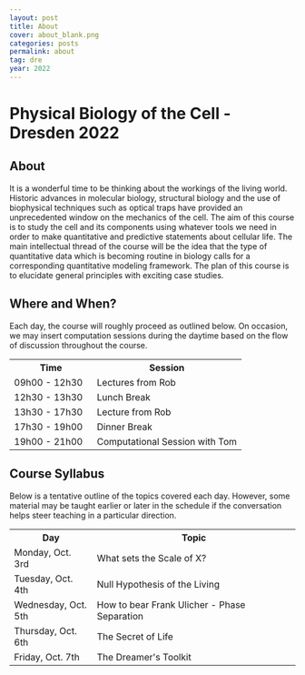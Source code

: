```yaml
---
layout: post
title: About
cover: about_blank.png
categories: posts
permalink: about
tag: dre
year: 2022
---
```

# Physical Biology of the Cell - Dresden 2022

## About

It is a wonderful time to be thinking about the workings of the living world. Historic advances in molecular biology, structural biology and the use of biophysical techniques such as optical traps have provided an unprecedented window on the mechanics of the cell. The aim of this course is to study the cell and its components using whatever tools we need in order to make quantitative and predictive statements about cellular life. The main intellectual thread of the course will be the idea that the type of quantitative data which is becoming routine in biology calls for a corresponding quantitative modeling framework. The plan of this course is to elucidate general principles with exciting case studies.

## Where and When?

Each day, the course will roughly proceed as outlined below. On occasion, we may insert computation sessions during the daytime based on the flow of discussion throughout the course. 

<table>
<tr>
    <th style="width:130px"><b>Time</b></th>
    <th><b>Session</b></th>
</tr>
<tr>
    <td>09h00 - 12h30</td>
    <td>Lectures from Rob</td>
</tr>
<tr>
    <td>12h30 - 13h30</td>
    <td>Lunch Break</td>
</tr>
<tr>
    <td>13h30 - 17h30</td>
    <td>Lecture from Rob</td>
</tr>
<tr>
    <td>17h30 - 19h00</td>
    <td>Dinner Break</td>
</tr>
<tr>
    <td>19h00 - 21h00</td>
    <td>Computational Session with Tom</td>
</tr>
</table>

## Course Syllabus

Below is a tentative outline of the topics covered each day. However, some material may be taught earlier or later in the schedule if the conversation helps steer teaching in a particular direction.

<table>
<tr>
    <th style="width:130px"><b>Day</b></th>
    <th><b>Topic</b></th>
</tr>
<tr>
    <td>Monday, Oct. 3rd</td>
    <td>What sets the Scale of X?</td>
</tr>
<tr>
    <td>Tuesday, Oct. 4th</td>
    <td>Null Hypothesis of the Living</td>
</tr>

<tr>
    <td>Wednesday, Oct. 5th</td>
    <td>How to bear Frank Ulicher - Phase Separation</td>
</tr>
<tr>
    <td>Thursday, Oct. 6th</td>
    <td>The Secret of Life</td>
</tr>
<tr>
    <td>Friday, Oct. 7th</td>
    <td>The Dreamer's Toolkit</td>
</tr>
</table>